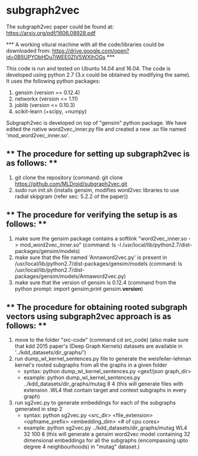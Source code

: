  # subgraph2vec

The subgraph2vec paper could be found at: https://arxiv.org/pdf/1606.08928.pdf 

*** A working vitural machine with all the code/libraries could be downloaded from: https://drive.google.com/open?id=0B5UPYObHDu7iWEE0ZlV5WXlhOGs ***

This code is run and tested on Ubuntu 14.04 and 16.04.
The code is developed using python 2.7 (3.x could be obtained by modifying the same).
It uses the following python packages:
1. gensim (version == 0.12.4)
2. networkx (version <= 1.11)
3. joblib (version <= 0.10.3)
4. scikit-learn (+scipy, +numpy)

Subgraph2vec is developed on top of "gensim" python package.
We have edited the native word2vec_inner.py file and created a new .so file named 'mod_word2vec_inner.so'.

## ** The procedure for setting up subgraph2vec is as follows: ** ##
1. git clone the repository (command: git clone https://github.com/MLDroid/subgraph2vec.git
2. sudo run init.sh (installs gensim, modifies word2vec libraries to use radial skipgram (refer sec: 5.2.2 of the paper))

## ** The procedure for verifying the setup is as follows: ** ## 
1. make sure the gensim package contains a softlink "word2vec_inner.so -> mod_word2vec_inner.so" (command: ls -l /usr/local/lib/python2.7/dist-packages/gensim/models)
2. make sure that the file named 'Annaword2vec.py' is present in /usr/local/lib/python2.7/dist-packages/gensim/models (command: ls /usr/local/lib/python2.7/dist-packages/gensim/models/Annaword2vec.py)
3. make sure that the version of gensim is 0.12.4 (command from the python prompt: import gensim;print gensim.__version__)

## ** The procedure for obtaining rooted subgraph vectors using subgraph2vec approach is as follows: ** ## 
1. move to the folder "src-code" (command cd src_code) (also make sure that kdd 2015 paper's (Deep Graph Kernels) datasets are available in '../kdd_datasets/dir_graphs/')
2. run dump_wl_kernel_sentences.py file to generate the weisfeiler-lehman kernel's rooted subgraphs from all the graphs in a given folder
   * syntax: python dump_wl_kernel_sentences.py <gexf/json graph_dir> <num of cpu cores for multi-processing> <height of WL kernel>
   * example: python dump_wl_kernel_sentences.py ../kdd_datasets/dir_graphs/mutag 8 4 (this will generate files with extension .WL4 that contain target and context subgraphs in every graph)
3. run sg2vec.py to generate embeddings for each of the subgraphs generated in step 2
   * syntax: python sg2vec.py <src_dir> <file_extension> <opfname_prefix> <embedding_dim> <iterations> <# of cpu cores> 
   * example: python sg2vec.py ../kdd_datasets/dir_graphs/mutag WL4 32 100 8 (this will generate a gensim word2vec model containing 32 dimensional embeddings for all the subgraphs (encompassing upto degree 4 neighbourhoods) in "mutag" dataset.)

